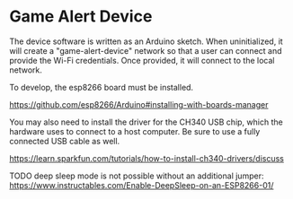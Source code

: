 # Game Alert Device

The device software is written as an Arduino sketch.  When uninitialized, it will create a "game-alert-device" network so that a user can connect and provide the Wi-Fi credentials.  Once provided, it will connect to the local network.

To develop, the esp8266 board must be installed.

https://github.com/esp8266/Arduino#installing-with-boards-manager

You may also need to install the driver for the CH340 USB chip, which the hardware uses to connect to a host computer.  Be sure to use a fully connected USB cable as well.

https://learn.sparkfun.com/tutorials/how-to-install-ch340-drivers/discuss

TODO deep sleep mode is not possible without an additional jumper: https://www.instructables.com/Enable-DeepSleep-on-an-ESP8266-01/
